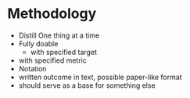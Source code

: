 # Methodology
- Distill One thing at a time
- Fully doable
	- with specified target
- with specified metric
- Notation
- written outcome in text, possible paper-like format
- should serve as a base for something else
